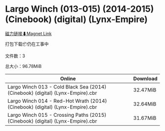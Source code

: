 # Largo Winch (013-015) (2014-2015) (Cinebook) (digital) (Lynx-Empire)

[磁力链接⬇Magnet Link](magnet:?xt=urn:btih:e83f471a30ebc61b5dbb82ed3b1c89cb1d1b9173&dn=Largo%20Winch%20%28013-015%29%20%282014-2015%29%20%28Cinebook%29%20%28digital%29%20%28Lynx-Empire%29)

打包下载📦仍在工事中

文件数：3

总大小：96.78MiB

Online | Download
--- | ---
Largo Winch 013 - Cold Black Sea (2014) (Cinebook) (digital) (Lynx-Empire).cbr | 32.47MiB
Largo Winch 014 - Red-Hot Wrath (2014) (Cinebook) (digital) (Lynx-Empire).cbr | 32.64MiB
Largo Winch 015 - Crossing Paths (2015) (Cinebook) (digital) (Lynx-Empire).cbr | 31.67MiB